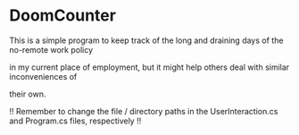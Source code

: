 # DoomCounter
This is a simple program to keep track of the long and draining days of the no-remote work policy

in my current place of employment, but it might help others deal with similar inconveniences of

their own.

!! Remember to change the file / directory paths in the UserInteraction.cs and Program.cs files, respectively !!